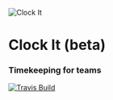 ![Clock It](http://www.paulickreport.com/wp-content/uploads/2015/07/89705247.jpg)
# Clock It (beta)
### Timekeeping for teams
[![Travis Build](https://travis-ci.org/AustinMCrane/ClockIt.svg?branch=master)](https://travis-ci.org/AustinMCrane/ClockIt)
